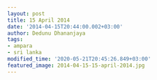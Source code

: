```yaml
---
layout: post
title: 15 April 2014
date: '2014-04-15T20:44:00.002+03:00'
author: Dedunu Dhananjaya
tags:
- ampara
- sri lanka
modified_time: '2020-05-21T20:45:26.849+03:00'
featured_image: 2014-04-15-15-april-2014.jpg
---
```

